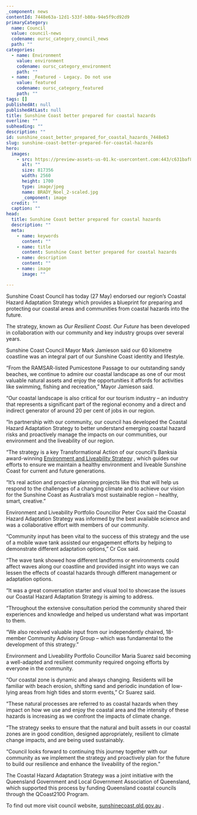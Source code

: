 ```yaml
---
_component: news
contentId: 7448e63a-12d1-533f-b80a-94e5f9cd92d9
primaryCategory:
  name: Council
  value: council-news
  codename: oursc_category_council_news
  path: ""
categories:
  - name: Environment
    value: environment
    codename: oursc_category_environment
    path: ""
  - name: _Featured - Legacy. Do not use
    value: featured
    codename: oursc_category_featured
    path: ""
tags: []
publishedAt: null
publishedAtLast: null
title: Sunshine Coast better prepared for coastal hazards
overline: ""
subheading: ""
description: ""
id: sunshine_coast_better_prepared_for_coastal_hazards_7448e63
slug: sunshine-coast-better-prepared-for-coastal-hazards
hero:
  images:
    - src: https://preview-assets-us-01.kc-usercontent.com:443/c631baf8-1b46-001f-580c-d0001b68b4a8/3b18cce6-3512-42da-af56-d03f85ea6245/BRADY_Noel_2-scaled.jpg
      alt: ""
      size: 817356
      width: 2560
      height: 1700
      type: image/jpeg
      name: BRADY_Noel_2-scaled.jpg
      _component: image
  credit: ""
  caption: ""
head:
  title: Sunshine Coast better prepared for coastal hazards
  description: ""
  meta:
    - name: keywords
      content: ""
    - name: title
      content: Sunshine Coast better prepared for coastal hazards
    - name: description
      content: ""
    - name: image
      image: ""

---
```

Sunshine Coast Council has today (27 May) endorsed our region’s Coastal Hazard Adaptation Strategy which provides a blueprint for preparing and protecting our coastal areas and communities from coastal hazards into the future.

The strategy, known as *Our Resilient Coast. Our Future* has been developed in collaboration with our community and key industry groups over several years.

Sunshine Coast Council Mayor Mark Jamieson said our 60 kilometre coastline was an integral part of our Sunshine Coast identity and lifestyle.

“From the RAMSAR-listed Pumicestone Passage to our outstanding sandy beaches, we continue to admire our coastal landscape as one of our most valuable natural assets and enjoy the opportunities it affords for activities like swimming, fishing and recreation,” Mayor Jamieson said.

“Our coastal landscape is also critical for our tourism industry – an industry that represents a significant part of the regional economy and a direct and indirect generator of around 20 per cent of jobs in our region.

“In partnership with our community, our council has developed the Coastal Hazard Adaptation Strategy to better understand emerging coastal hazard risks and proactively manage the impacts on our communities, our environment and the liveability of our region.

“The strategy is a key Transformational Action of our council’s Banksia award-winning [Environment and Liveability Strategy](https://els.sunshinecoast.qld.gov.au/)
, which guides our efforts to ensure we maintain a healthy environment and liveable Sunshine Coast for current and future generations.

“It’s real action and proactive planning projects like this that will help us respond to the challenges of a changing climate and to achieve our vision for the Sunshine Coast as Australia’s most sustainable region – healthy, smart, creative.” 

Environment and Liveability Portfolio Councillor Peter Cox said the Coastal Hazard Adaptation Strategy was informed by the best available science and was a collaborative effort with members of our community.

“Community input has been vital to the success of this strategy and the use of a mobile wave tank assisted our engagement efforts by helping to demonstrate different adaptation options,” Cr Cox said. 

“The wave tank showed how different landforms or environments could affect waves along our coastline and provided insight into ways we can lessen the effects of coastal hazards through different management or adaptation options.

“It was a great conversation starter and visual tool to showcase the issues our Coastal Hazard Adaptation Strategy is aiming to address.

“Throughout the extensive consultation period the community shared their experiences and knowledge and helped us understand what was important to them. 

“We also received valuable input from our independently chaired, 18-member Community Advisory Group – which was fundamental to the development of this strategy.”

Environment and Liveability Portfolio Councillor Maria Suarez said becoming a well-adapted and resilient community required ongoing efforts by everyone in the community.

“Our coastal zone is dynamic and always changing. Residents will be familiar with beach erosion, shifting sand and periodic inundation of low-lying areas from high tides and storm events,” Cr Suarez said. 

“These natural processes are referred to as coastal hazards when they impact on how we use and enjoy the coastal area and the intensity of these hazards is increasing as we confront the impacts of climate change. 

“The strategy seeks to ensure that the natural and built assets in our coastal zones are in good condition, designed appropriately, resilient to climate change impacts, and are being used sustainably.

“Council looks forward to continuing this journey together with our community as we implement the strategy and proactively plan for the future to build our resilience and enhance the liveability of the region.”

The Coastal Hazard Adaptation Strategy was a joint initiative with the Queensland Government and Local Government Association of Queensland, which supported this process by funding Queensland coastal councils through the QCoast2100 Program.

To find out more visit council website, [sunshinecoast.qld.gov.au](https://www.sunshinecoast.qld.gov.au/)
.
